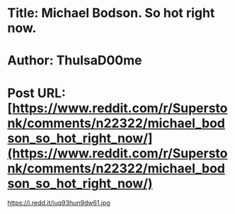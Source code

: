 # Title: Michael Bodson. So hot right now.
# Author: ThulsaD00me
# Post URL: [https://www.reddit.com/r/Superstonk/comments/n22322/michael_bodson_so_hot_right_now/](https://www.reddit.com/r/Superstonk/comments/n22322/michael_bodson_so_hot_right_now/)


https://i.redd.it/iuq93hun9dw61.jpg